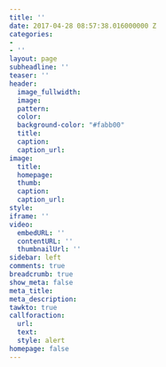 ```yaml
---
title: ''
date: 2017-04-28 08:57:38.016000000 Z
categories:
- 
- ''
layout: page
subheadline: ''
teaser: ''
header:
  image_fullwidth: 
  image: 
  pattern: 
  color: 
  background-color: "#fabb00"
  title: 
  caption: 
  caption_url: 
image:
  title: 
  homepage: 
  thumb: 
  caption: 
  caption_url: 
style: 
iframe: ''
video:
  embedURL: ''
  contentURL: ''
  thumbnailUrl: ''
sidebar: left
comments: true
breadcrumb: true
show_meta: false
meta_title: 
meta_description: 
tawkto: true
callforaction:
  url: 
  text: 
  style: alert
homepage: false
---
```


